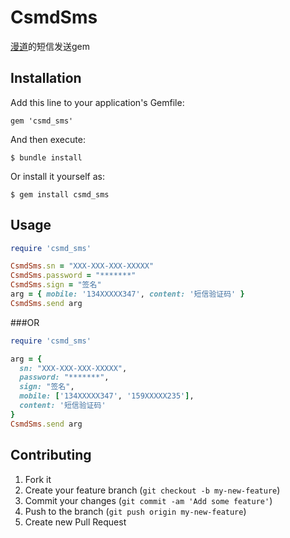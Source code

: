 # CsmdSms

[漫道](http://www.zucp.net/)的短信发送gem

## Installation

Add this line to your application's Gemfile:

    gem 'csmd_sms'

And then execute:

    $ bundle install

Or install it yourself as:

    $ gem install csmd_sms

## Usage

```ruby
require 'csmd_sms'

CsmdSms.sn = "XXX-XXX-XXX-XXXXX"
CsmdSms.password = "*******"
CsmdSms.sign = "签名"
arg = { mobile: '134XXXXX347', content: '短信验证码' }
CsmdSms.send arg
```

###OR

```ruby
require 'csmd_sms'

arg = { 
  sn: "XXX-XXX-XXX-XXXXX", 
  password: "*******", 
  sign: "签名", 
  mobile: ['134XXXXX347', '159XXXXX235'], 
  content: '短信验证码' 
}
CsmdSms.send arg
```

## Contributing

1. Fork it
2. Create your feature branch (`git checkout -b my-new-feature`)
3. Commit your changes (`git commit -am 'Add some feature'`)
4. Push to the branch (`git push origin my-new-feature`)
5. Create new Pull Request
